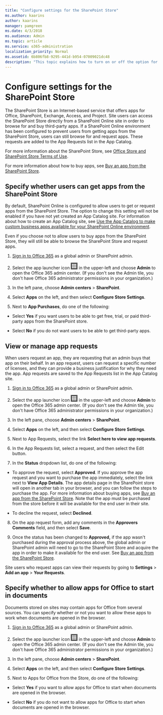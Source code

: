 ```yaml
---
title: "Configure settings for the SharePoint Store"
ms.author: kaarins
author: kaarins
manager: pamgreen
ms.date: 4/3/2018
ms.audience: Admin
ms.topic: article
ms.service: o365-administration
localization_priority: Normal
ms.assetid: 6b806fb8-9295-441d-b954-07009021dc48
description: "This topic explains how to turn on or off the option for SharePoint Online users to buy or get apps from the SharePoint Store. It also explains how the SharePoint Online admin can manage app requests from users."
---
```


# Configure settings for the SharePoint Store

The SharePoint Store is an Internet-based service that offers apps for Office, SharePoint, Exchange, Access, and Project. Site users can access the SharePoint Store directly from a SharePoint Online site in order to browse for and buy third-party apps. If a SharePoint Online environment has been configured to prevent users from getting apps from the SharePoint Store, users can still browse for and request apps. These requests are added to the App Requests list in the App Catalog.
  
For more information about the SharePoint Store, see [Office Store and SharePoint Store Terms of Use](https://support.office.com/article/64c7f343-16b5-40bb-b39f-66c9d1c4d405).
  
For more information about how to buy apps, see [Buy an app from the SharePoint Store](https://support.office.com/article/dd98e50e-d3db-4ecb-9bb7-82b189822d43).
  
## Specify whether users can get apps from the SharePoint Store
<a name="__top"> </a>

By default, SharePoint Online is configured to allow users to get or request apps from the SharePoint Store. The option to change this setting will not be enabled if you have not yet created an App Catalog site. For information about how to create an App Catalog site, see [Use the App Catalog to make custom business apps available for your SharePoint Online environment](use-the-app-catalog-to-make-custom-business-apps-available-for-your-sharepoint-o).
  
Even if you choose not to allow users to buy apps from the SharePoint Store, they will still be able to browse the SharePoint Store and request apps.
  
1. [Sign in to Office 365](e9eb7d51-5430-4929-91ab-6157c5a050b4) as a global admin or SharePoint admin. 
    
2. Select the app launcher icon ![The icon that looks like a waffle and represents a button click that will reveal multiple application tiles for selection.](media/3b8a317e-13ba-4bd4-864e-1ccd47af39ee.png) in the upper-left and choose **Admin** to open the Office 365 admin center. (If you don't see the Admin tile, you don't have Office 365 administrator permissions in your organization.) 
    
3. In the left pane, choose **Admin centers** > **SharePoint**.
    
4. Select **Apps** on the left, and then select **Configure Store Settings**.
    
5. Next to **App Purchases**, do one of the following:
    
  - Select **Yes** if you want users to be able to get free, trial, or paid third-party apps from the SharePoint store. 
    
  - Select **No** if you do not want users to be able to get third-party apps. 
    
## View or manage app requests
<a name="__top"> </a>

When users request an app, they are requesting that an admin buys that app on their behalf. In an app request, users can request a specific number of licenses, and they can provide a business justification for why they need the app. App requests are saved to the App Requests list in the App Catalog site.
  
1. [Sign in to Office 365](e9eb7d51-5430-4929-91ab-6157c5a050b4) as a global admin or SharePoint admin. 
    
2. Select the app launcher icon ![The icon that looks like a waffle and represents a button click that will reveal multiple application tiles for selection.](media/3b8a317e-13ba-4bd4-864e-1ccd47af39ee.png) in the upper-left and choose **Admin** to open the Office 365 admin center. (If you don't see the Admin tile, you don't have Office 365 administrator permissions in your organization.) 
    
3. In the left pane, choose **Admin centers** > **SharePoint**.
    
4. Select **Apps** on the left, and then select **Configure Store Settings**.
    
5. Next to App Requests, select the link **Select here to view app requests**.
    
6. In the App Requests list, select a request, and then select the Edit button.
    
7. In the **Status** dropdown list, do one of the following: 
    
  - To approve the request, select **Approved**. If you approve the app request and you want to purchase the app immediately, select the link next to **View App Details**. The app details page in the SharePoint store will open in another tab in your browser, and you can follow the steps to purchase the app. For more information about buying apps, see [Buy an app from the SharePoint Store](https://support.office.com/article/dd98e50e-d3db-4ecb-9bb7-82b189822d43). Note that the app must be purchased from the store before it will be available for the end user in their site.
    
  - To decline the request, select **Declined**.
    
8. On the app request form, add any comments in the **Approvers Comments** field, and then select **Save**.
    
9. Once the status has been changed to **Approved,** if the app wasn't purchased during the approval process above, the global admin or SharePoint admin will need to go to the SharePoint Store and acquire the app in order to make it available for the end user. See [Buy an app from the SharePoint Store](https://support.office.com/article/dd98e50e-d3db-4ecb-9bb7-82b189822d43).
    
Site users who request apps can view their requests by going to **Settings** > **Add an app** > **Your Requests**.
  
## Specify whether to allow apps for Office to start in documents
<a name="__top"> </a>

Documents stored on sites may contain apps for Office from several sources. You can specify whether or not you want to allow these apps to work when documents are opened in the browser.
  
1. [Sign in to Office 365](e9eb7d51-5430-4929-91ab-6157c5a050b4) as a global admin or SharePoint admin. 
    
2. Select the app launcher icon ![The icon that looks like a waffle and represents a button click that will reveal multiple application tiles for selection.](media/3b8a317e-13ba-4bd4-864e-1ccd47af39ee.png) in the upper-left and choose **Admin** to open the Office 365 admin center. (If you don't see the Admin tile, you don't have Office 365 administrator permissions in your organization.) 
    
3. In the left pane, choose **Admin centers** > **SharePoint**.
    
4. Select **Apps** on the left, and then select **Configure Store Settings**.
    
5. Next to Apps for Office from the Store, do one of the following:
    
  - Select **Yes** if you want to allow apps for Office to start when documents are opened in the browser. 
    
  - Select **No** if you do not want to allow apps for Office to start when documents are opened in the browser. 
    

